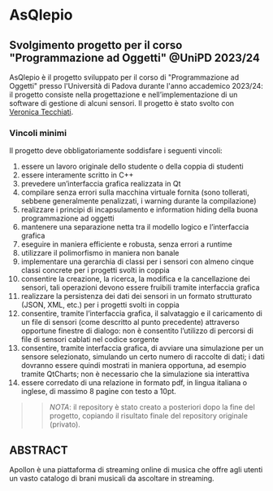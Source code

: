 # AsQlepio
## Svolgimento progetto per il corso "Programmazione ad Oggetti" @UniPD 2023/24

AsQlepio è il progetto sviluppato per il corso di "Programmazione ad Oggetti" presso l'Università di Padova durante l'anno accademico 2023/24: il progetto consiste nella progettazione e nell’implementazione di un software di gestione di alcuni sensori.
Il progetto è stato svolto con [Veronica Tecchiati](https://github.com/ver-Tec).

### Vincoli minimi
Il progetto deve obbligatoriamente soddisfare i seguenti vincoli:
1. essere un lavoro originale dello studente o della coppia di studenti
2. essere interamente scritto in C++
3.  prevedere un’interfaccia grafica realizzata in Qt
4. compilare senza errori sulla macchina virtuale fornita (sono tollerati, sebbene generalmente penalizzati, i warning durante la compilazione)
5. realizzare i principi di incapsulamento e information hiding della buona programmazione ad oggetti
6. mantenere una separazione netta tra il modello logico e l’interfaccia grafica
7. eseguire in maniera efficiente e robusta, senza errori a runtime
8. utilizzare il polimorfismo in maniera non banale
9. implementare una gerarchia di classi per i sensori con almeno cinque classi concrete per i progetti svolti in coppia
10. consentire la creazione, la ricerca, la modifica e la cancellazione dei sensori, tali operazioni devono essere fruibili tramite interfaccia grafica
11. realizzare la persistenza dei dati dei sensori in un formato strutturato (JSON, XML, etc.) per i progetti svolti in coppia
12. consentire, tramite l’interfaccia grafica, il salvataggio e il caricamento di un file di sensori (come descritto al punto precedente) attraverso opportune finestre di dialogo: non è consentito l’utilizzo di percorsi di file di sensori cablati nel codice sorgente
13. consentire, tramite interfaccia grafica, di avviare una simulazione per un sensore selezionato, simulando un certo numero di raccolte di dati; i dati dovranno essere quindi mostrati in maniera opportuna, ad esempio tramite QtCharts; non è necessario che la simulazione sia interattiva
14. essere corredato di una relazione in formato pdf, in lingua italiana o inglese, di massimo 8 pagine con testo a 10pt.

> > *NOTA*: il repository è stato creato a posteriori dopo la fine del progetto, copiando il risultato finale del repository originale (privato).


## ABSTRACT 
Apollon è una piattaforma di streaming online di musica che offre agli utenti un vasto catalogo di brani musicali da ascoltare in streaming.
